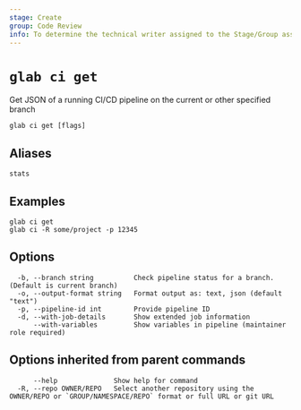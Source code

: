 ```yaml
---
stage: Create
group: Code Review
info: To determine the technical writer assigned to the Stage/Group associated with this page, see https://about.gitlab.com/handbook/product/ux/technical-writing/#assignments
---
```


<!--
This documentation is auto generated by a script.
Please do not edit this file directly. Run `make gen-docs` instead.
-->

# `glab ci get`

Get JSON of a running CI/CD pipeline on the current or other specified branch

```plaintext
glab ci get [flags]
```

## Aliases

```plaintext
stats
```

## Examples

```plaintext
glab ci get
glab ci -R some/project -p 12345

```

## Options

```plaintext
  -b, --branch string          Check pipeline status for a branch. (Default is current branch)
  -o, --output-format string   Format output as: text, json (default "text")
  -p, --pipeline-id int        Provide pipeline ID
  -d, --with-job-details       Show extended job information
      --with-variables         Show variables in pipeline (maintainer role required)
```

## Options inherited from parent commands

```plaintext
      --help              Show help for command
  -R, --repo OWNER/REPO   Select another repository using the OWNER/REPO or `GROUP/NAMESPACE/REPO` format or full URL or git URL
```
